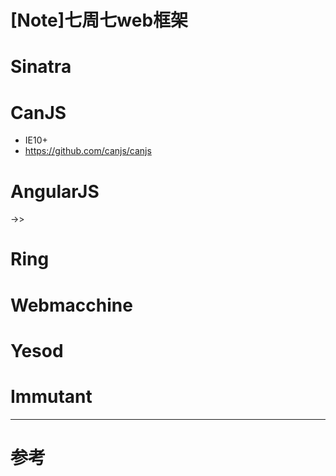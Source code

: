 # [Note]七周七web框架

# Sinatra

# CanJS

- IE10+
- https://github.com/canjs/canjs

# AngularJS

->>

# Ring

# Webmacchine

# Yesod

# Immutant

---

# 参考